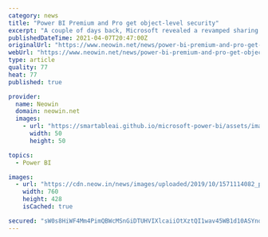 ```yaml
---
category: news
title: "Power BI Premium and Pro get object-level security"
excerpt: "A couple of days back, Microsoft revealed a revamped sharing experience for Power BI, aiming to bring more easy-to-use and familiar sharing techniques for its users. Then, yesterday, the Power Platform and Dynamics 365 release wave 1 for this year finally ..."
publishedDateTime: 2021-04-07T20:47:00Z
originalUrl: "https://www.neowin.net/news/power-bi-premium-and-pro-get-object-level-security/"
webUrl: "https://www.neowin.net/news/power-bi-premium-and-pro-get-object-level-security/"
type: article
quality: 77
heat: 77
published: true

provider:
  name: Neowin
  domain: neowin.net
  images:
    - url: "https://smartableai.github.io/microsoft-power-bi/assets/images/organizations/neowin.net-50x50.jpg"
      width: 50
      height: 50

topics:
  - Power BI

images:
  - url: "https://cdn.neow.in/news/images/uploaded/2019/10/1571114082_power_bi_new_3_story.jpg"
    width: 760
    height: 428
    isCached: true

secured: "sW0s8HiWF4Mm4PimQBWcMSnGiDTUHVIXlcaiiOtXztQI1wav45WB1d10ASYnq6amqkzyfVnTRBSf5+Td+ricIJZjXkjmIgJfdCLjBJEaJKRvcMl9P8IgW2J9Bo8CqO7l/PsRUmn7AED7oD/nBFuTqCXTB84fV1NH579lS96ChGMFMpik6OrsGfrEvPdT3+D4Ad7j5kr/KyaCzAeD+bCd6vmSxPI6TUS0eDw5dae+2kI4LItRjvv9B0BDv8DghPDsZA8yg6H9GVCs/fqs+eM0uqxcxFC2S3YT4CLKU9LIK4t31nbXJsEyJtskYyX91v4XPqmcREKoExB2+tE0T/Sqqd+odGQYXJoowDeN951leJ8=;eX0ie+BTf7eT9tBCU14tOw=="
---
```


